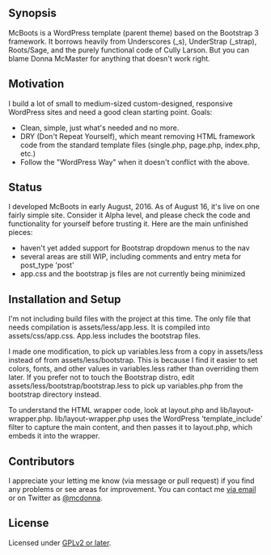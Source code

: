 ## Synopsis

McBoots is a WordPress template (parent theme) based on the Bootstrap 3 framework. It borrows heavily from Underscores (_s), UnderStrap (_strap), Roots/Sage, and the purely functional code of Cully Larson. But you can blame Donna McMaster for anything that doesn't work right.

## Motivation

I build a lot of small to medium-sized custom-designed, responsive WordPress sites and need a good clean starting point. Goals:

* Clean, simple, just what's needed and no more. 
* DRY (Don't Repeat Yourself), which meant removing HTML framework code from the standard template files (single.php, page.php, index.php, etc.)
* Follow the "WordPress Way" when it doesn't conflict with the above. 

## Status

I developed McBoots in early August, 2016. As of August 16, it's live on one fairly simple site. Consider it Alpha level, and please check the code and functionality for yourself before trusting it. Here are the main unfinished pieces: 

* haven't yet added support for Bootstrap dropdown menus to the nav
* several areas are still WIP, including comments and entry meta for post_type 'post'
* app.css and the bootstrap js files are not currently being minimized

## Installation and Setup

I'm not including build files with the project at this time. The only file that needs compilation is assets/less/app.less. It is compiled into assets/css/app.css. App.less includes the bootstrap files. 

I made one modification, to pick up variables.less from a copy in assets/less instead of from assets/less/bootstrap. This is because I find it easier to set colors, fonts, and other values in variables.less rather than overriding them later. If you prefer not to touch the Bootstrap distro, edit assets/less/bootstrap/bootstrap.less to pick up variables.php from the bootstrap directory instead. 

To understand the HTML wrapper code, look at layout.php and lib/layout-wrapper.php. lib/layout-wrapper.php uses the WordPress 'template_include' filter to capture the main content, and then passes it to layout.php, which embeds it into the wrapper. 

## Contributors

I appreciate your letting me know (via message or pull request) if you find any problems or see areas for improvement. You can contact me [via email](https://www.donnamcmaster.com/contact/ "at my website") or on Twitter as [@mcdonna](https://twitter.com/mcdonna). 

## License

Licensed under [GPLv2 or later](https://www.gnu.org/licenses/gpl-2.0.html).
